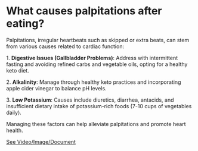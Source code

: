 # What causes palpitations after eating?

Palpitations, irregular heartbeats such as skipped or extra beats, can stem from various causes related to cardiac function:

1\. **Digestive Issues (Gallbladder Problems)**: Address with intermittent fasting and avoiding refined carbs and vegetable oils, opting for a healthy keto diet.

2\. **Alkalinity**: Manage through healthy keto practices and incorporating apple cider vinegar to balance pH levels.

3\. **Low Potassium**: Causes include diuretics, diarrhea, antacids, and insufficient dietary intake of potassium-rich foods (7-10 cups of vegetables daily).

Managing these factors can help alleviate palpitations and promote heart health.

 [See Video/Image/Document](https://hls-player.drberg.com/asset?path=migrated-assets/why-do-you-get-heart-palpitations-after-eating-drberg)